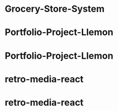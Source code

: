 # Grocery-Store-System
# Portfolio-Project-Llemon
# Portfolio-Project-Llemon
# retro-media-react
# retro-media-react
